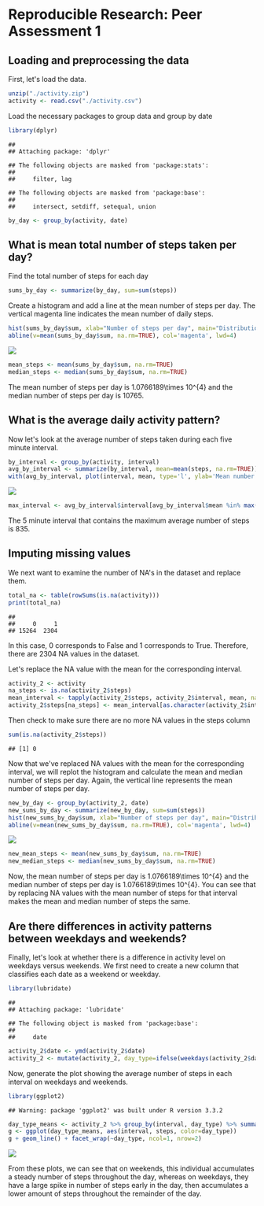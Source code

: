 # Reproducible Research: Peer Assessment 1


## Loading and preprocessing the data
First, let's load the data.

```r
unzip("./activity.zip")
activity <- read.csv("./activity.csv")
```

Load the necessary packages to group data and group by date

```r
library(dplyr)
```

```
## 
## Attaching package: 'dplyr'
```

```
## The following objects are masked from 'package:stats':
## 
##     filter, lag
```

```
## The following objects are masked from 'package:base':
## 
##     intersect, setdiff, setequal, union
```

```r
by_day <- group_by(activity, date)
```

## What is mean total number of steps taken per day?
Find the total number of steps for each day

```r
sums_by_day <- summarize(by_day, sum=sum(steps))
```

Create a histogram and add a line at the mean number of steps per day. The
vertical magenta line indicates the mean number of daily steps.

```r
hist(sums_by_day$sum, xlab="Number of steps per day", main="Distribution of number of daily steps")
abline(v=mean(sums_by_day$sum, na.rm=TRUE), col='magenta', lwd=4)
```

![](PA1_template_files/figure-html/unnamed-chunk-4-1.png)<!-- -->


```r
mean_steps <- mean(sums_by_day$sum, na.rm=TRUE)
median_steps <- median(sums_by_day$sum, na.rm=TRUE)
```
The mean number of steps per day is 1.0766189\times 10^{4} and the median number of steps per day is 10765.

## What is the average daily activity pattern?
Now let's look at the average number of steps taken during each five minute interval. 

```r
by_interval <- group_by(activity, interval)
avg_by_interval <- summarize(by_interval, mean=mean(steps, na.rm=TRUE))
with(avg_by_interval, plot(interval, mean, type='l', ylab='Mean number of steps', main="Mean number of steps per interval"))
```

![](PA1_template_files/figure-html/mean_steps_per_interval-1.png)<!-- -->

```r
max_interval <- avg_by_interval$interval[avg_by_interval$mean %in% max(avg_by_interval$mean)]
```
The 5 minute interval that contains the maximum average number of steps is 835.

## Imputing missing values
We next want to examine the number of NA's in the dataset and replace them. 

```r
total_na <- table(rowSums(is.na(activity)))
print(total_na)
```

```
## 
##     0     1 
## 15264  2304
```
In this case, 0 corresponds to False and 1 corresponds to True. Therefore, there are 2304 NA values in the dataset.

Let's replace the NA value with the mean for the corresponding interval. 

```r
activity_2 <- activity  
na_steps <- is.na(activity_2$steps)
mean_interval <- tapply(activity_2$steps, activity_2$interval, mean, na.rm=TRUE, simplify=TRUE)
activity_2$steps[na_steps] <- mean_interval[as.character(activity_2$interval[na_steps])]
```

Then check to make sure there are no more NA values in the steps column

```r
sum(is.na(activity_2$steps))
```

```
## [1] 0
```

Now that we've replaced NA values with the mean for the corresponding interval, we will replot the histogram and calculate the mean and median number of steps per day. Again, the vertical line represents the mean number of steps per day.

```r
new_by_day <- group_by(activity_2, date)
new_sums_by_day <- summarize(new_by_day, sum=sum(steps))
hist(new_sums_by_day$sum, xlab="Number of steps per day", main="Distribution of number of daily steps")
abline(v=mean(new_sums_by_day$sum, na.rm=TRUE), col='magenta', lwd=4)
```

![](PA1_template_files/figure-html/new_hist-1.png)<!-- -->


```r
new_mean_steps <- mean(new_sums_by_day$sum, na.rm=TRUE)
new_median_steps <- median(new_sums_by_day$sum, na.rm=TRUE)
```
Now, the mean number of steps per day is 1.0766189\times 10^{4} and the median number of steps per day is 1.0766189\times 10^{4}.
You can see that by replacing NA values with the mean number of steps for that interval makes the mean and median number of steps the same.


## Are there differences in activity patterns between weekdays and weekends?
Finally, let's look at whether there is a difference in activity level on weekdays versus weekends. We first need to create a new column that classifies each date as a weekend or weekday.

```r
library(lubridate)
```

```
## 
## Attaching package: 'lubridate'
```

```
## The following object is masked from 'package:base':
## 
##     date
```

```r
activity_2$date <- ymd(activity_2$date)
activity_2 <- mutate(activity_2, day_type=ifelse(weekdays(activity_2$date) == "Saturday" | weekdays(activity_2$date) == 'Sunday', 'weekend', 'weekday'))
```
Now, generate the plot showing the average number of steps in each interval on weekdays and weekends.

```r
library(ggplot2)
```

```
## Warning: package 'ggplot2' was built under R version 3.3.2
```

```r
day_type_means <- activity_2 %>% group_by(interval, day_type) %>% summarize(steps=mean(steps))
g <- ggplot(day_type_means, aes(interval, steps, color=day_type))
g + geom_line() + facet_wrap(~day_type, ncol=1, nrow=2)
```

![](PA1_template_files/figure-html/plots_day_type-1.png)<!-- -->


From these plots, we can see that on weekends, this individual accumulates a steady
number of steps throughout the day, whereas on weekdays, they have a large spike
in number of steps early in the day, then accumulates a lower amount of steps
throughout the remainder of the day.

